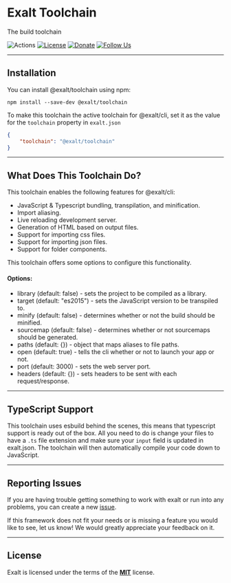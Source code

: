 # Exalt Toolchain

The build toolchain

![Actions](https://github.com/OutwalkStudios/exalt/workflows/build/badge.svg)
[![License](https://img.shields.io/badge/license-MIT-blue.svg)](https://github.com/OutwalkStudios/exalt/blob/main/LICENSE)
[![Donate](https://img.shields.io/badge/patreon-donate-green.svg)](https://www.patreon.com/outwalkstudios)
[![Follow Us](https://img.shields.io/badge/follow-on%20twitter-4AA1EC.svg)](https://twitter.com/OutwalkStudios)

---

## Installation

You can install @exalt/toolchain using npm:

```
npm install --save-dev @exalt/toolchain
```

To make this toolchain the active toolchain for @exalt/cli, set it as the value for the
`toolchain` property in `exalt.json`

```json
{
    "toolchain": "@exalt/toolchain"
}
```

---

## What Does This Toolchain Do?

This toolchain enables the following features for @exalt/cli:
- JavaScript & Typescript bundling, transpilation, and minification.
- Import aliasing.
- Live reloading development server.
- Generation of HTML based on output files.
- Support for importing css files.
- Support for importing json files.
- Support for folder components.


This toolchain offers some options to configure this functionality.

#### Options:
- library (default: false) - sets the project to be compiled as a library.
- target (default: "es2015") - sets the JavaScript version to be transpiled to.
- minify (default: false) - determines whether or not the build should be minified.
- sourcemap (default: false) - determines whether or not sourcemaps should be generated.
- paths (default: {}) - object that maps aliases to file paths.
- open (default: true) - tells the cli whether or not to launch your app or not.
- port (default: 3000) - sets the web server port.
- headers (default: {}) - sets headers to be sent with each request/response.

---

## TypeScript Support

This toolchain uses esbuild behind the scenes, this means that typescript support is ready out of the box. All you need to do is change your files to have a `.ts` file extension and make sure your `input` field is updated in exalt.json. The toolchain will then automatically compile your code down to JavaScript.

---

## Reporting Issues

If you are having trouble getting something to work with exalt or run into any problems, you can create a new [issue](https://github.com/OutwalkStudios/exalt/issues).

If this framework does not fit your needs or is missing a feature you would like to see, let us know! We would greatly appreciate your feedback on it.

---

## License

Exalt is licensed under the terms of the [**MIT**](https://github.com/OutwalkStudios/exalt/blob/main/LICENSE) license.